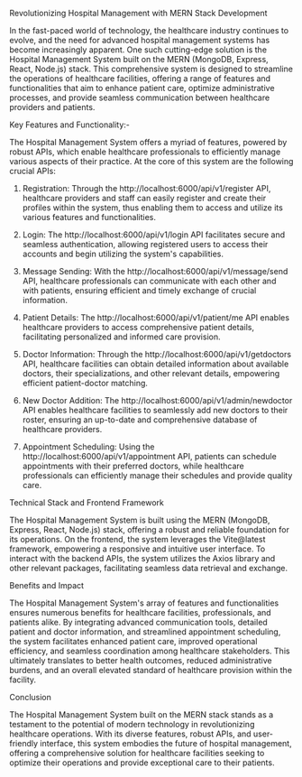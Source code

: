  Revolutionizing Hospital Management with MERN Stack Development

In the fast-paced world of technology, the healthcare industry continues to evolve, and the need for advanced hospital management systems has become increasingly apparent. One such cutting-edge solution is the Hospital Management System built on the MERN (MongoDB, Express, React, Node.js) stack. This comprehensive system is designed to streamline the operations of healthcare facilities, offering a range of features and functionalities that aim to enhance patient care, optimize administrative processes, and provide seamless communication between healthcare providers and patients.

Key Features and Functionality:-

The Hospital Management System offers a myriad of features, powered by robust APIs, which enable healthcare professionals to efficiently manage various aspects of their practice. At the core of this system are the following crucial APIs:

1. Registration: Through the http://localhost:6000/api/v1/register API, healthcare providers and staff can easily register and create their profiles within the system, thus enabling them to access and utilize its various features and functionalities.

2. Login: The http://localhost:6000/api/v1/login API facilitates secure and seamless authentication, allowing registered users to access their accounts and begin utilizing the system's capabilities.

3. Message Sending: With the http://localhost:6000/api/v1/message/send API, healthcare professionals can communicate with each other and with patients, ensuring efficient and timely exchange of crucial information.

4. Patient Details: The http://localhost:6000/api/v1/patient/me API enables healthcare providers to access comprehensive patient details, facilitating personalized and informed care provision.

5. Doctor Information: Through the http://localhost:6000/api/v1/getdoctors API, healthcare facilities can obtain detailed information about available doctors, their specializations, and other relevant details, empowering efficient patient-doctor matching.

6. New Doctor Addition: The http://localhost:6000/api/v1/admin/newdoctor API enables healthcare facilities to seamlessly add new doctors to their roster, ensuring an up-to-date and comprehensive database of healthcare providers.

7. Appointment Scheduling: Using the http://localhost:6000/api/v1/appointment API, patients can schedule appointments with their preferred doctors, while healthcare professionals can efficiently manage their schedules and provide quality care.

Technical Stack and Frontend Framework

The Hospital Management System is built using the MERN (MongoDB, Express, React, Node.js) stack, offering a robust and reliable foundation for its operations. On the frontend, the system leverages the Vite@latest framework, empowering a responsive and intuitive user interface. To interact with the backend APIs, the system utilizes the Axios library and other relevant packages, facilitating seamless data retrieval and exchange.

Benefits and Impact

The Hospital Management System's array of features and functionalities ensures numerous benefits for healthcare facilities, professionals, and patients alike. By integrating advanced communication tools, detailed patient and doctor information, and streamlined appointment scheduling, the system facilitates enhanced patient care, improved operational efficiency, and seamless coordination among healthcare stakeholders. This ultimately translates to better health outcomes, reduced administrative burdens, and an overall elevated standard of healthcare provision within the facility.

Conclusion

The Hospital Management System built on the MERN stack stands as a testament to the potential of modern technology in revolutionizing healthcare operations. With its diverse features, robust APIs, and user-friendly interface, this system embodies the future of hospital management, offering a comprehensive solution for healthcare facilities seeking to optimize their operations and provide exceptional care to their patients.  
